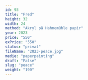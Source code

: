 ```yaml
---
id: 93
title: "Fred"
height: 32
width: 24
method: "Akryl på Hahnemühle papir"
year: 2023
price: "550"
exPrice: "550"
status: "privat"
fileName: "2023-peace.jpg"
medie: "paperpainting"
draft: "False"
slug: "peace"
weight: "190"
---
```

